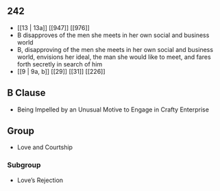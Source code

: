 ## 242
- [[13 | 13a]] [[947]] [[976]] 
- B disapproves of the men she meets in her own social and business world
- B, disapproving of the men she meets in her own social and business world, envisions her ideal, the man she would like to meet, and fares forth secretly in search of him
- [[9 | 9a, b]] [[29]] [[31]] [[226]] 

## B Clause
- Being Impelled by an Unusual Motive to Engage in Crafty Enterprise

## Group
- Love and Courtship

### Subgroup
- Love’s Rejection

